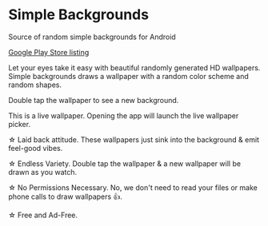 Simple Backgrounds
======
Source of random simple backgrounds for Android

[Google Play Store listing](https://play.google.com/store/apps/details?id=ca.jdr23bc.backgrounds)

Let your eyes take it easy with beautiful randomly generated HD wallpapers. Simple backgrounds draws a wallpaper with a random color scheme and random shapes.

Double tap the wallpaper to see a new background.

This is a live wallpaper. Opening the app will launch the live wallpaper picker.

☆ Laid back attitude. These wallpapers just sink into the background & emit feel-good vibes.

☆ Endless Variety. Double tap the wallpaper & a new wallpaper will be drawn as you watch.

☆ No Permissions Necessary. No, we don't need to read your files or make phone calls to draw wallpapers 👍.

☆ Free and Ad-Free.
